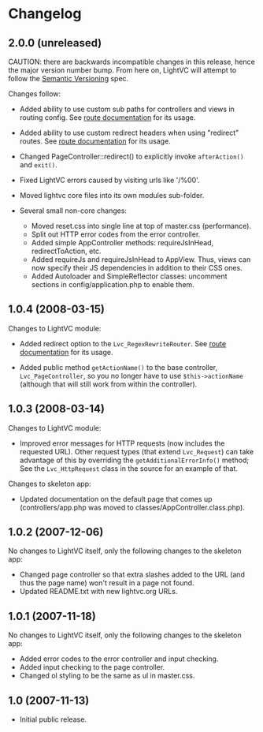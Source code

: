 Changelog
=========

2.0.0 (unreleased)
------------------

CAUTION: there are backwards incompatible changes in this release, hence the major version number bump.  From here on, LightVC will attempt to follow the [Semantic Versioning](http://semver.org/) spec.

Changes follow:

* Added ability to use custom sub paths for controllers and views in routing config.  See [route documentation](docs/user_guide/configuration/routes.md) for its usage.

* Added ability to use custom redirect headers when using "redirect" routes.  See [route documentation](docs/user_guide/configuration/routes.md) for its usage.

* Changed PageController::redirect() to explicitly invoke `afterAction()` and `exit()`.

* Fixed LightVC errors caused by visiting urls like '/%00'.

* Moved lightvc core files into its own modules sub-folder.

* Several small non-core changes:
	* Moved reset.css into single line at top of master.css (performance).
	* Split out HTTP error codes from the error controller.
	* Added simple AppController methods: requireJsInHead, redirectToAction, etc.
	* Added requireJs and requireJsInHead to AppView.  Thus, views can now specify their JS dependencies in addition to their CSS ones.
	* Added Autoloader and SimpleReflector classes: uncomment sections in config/application.php to enable them.


1.0.4 (2008-03-15)
------------------

Changes to LightVC module:

* Added redirect option to the `Lvc_RegexRewriteRouter`.  See [route documentation](docs/user_guide/configuration/routes.md) for its usage.

* Added public method `getActionName()` to the base controller, `Lvc_PageController`, so you no longer have to use `$this->actionName` (although that will still work from within the controller).


1.0.3 (2008-03-14)
------------------

Changes to LightVC module:

* Improved error messages for HTTP requests (now includes the requested URL).  Other request types (that extend `Lvc_Request`) can take advantage of this by overriding the `getAdditionalErrorInfo()` method; See the `Lvc_HttpRequest` class in the source for an example of that.

Changes to skeleton app:

* Updated documentation on the default page that comes up (controllers/app.php was moved to classes/AppController.class.php).


1.0.2 (2007-12-06)
------------------

No changes to LightVC itself, only the following changes to the skeleton app:

* Changed page controller so that extra slashes added to the URL (and thus the page name) won't result in a page not found.
* Updated README.txt with new lightvc.org URLs.


1.0.1 (2007-11-18)
------------------

No changes to LightVC itself, only the following changes to the skeleton app:

* Added error codes to the error controller and input checking.
* Added input checking to the page controller.
* Changed ol styling to be the same as ul in master.css.


1.0 (2007-11-13)
----------------

* Initial public release.

